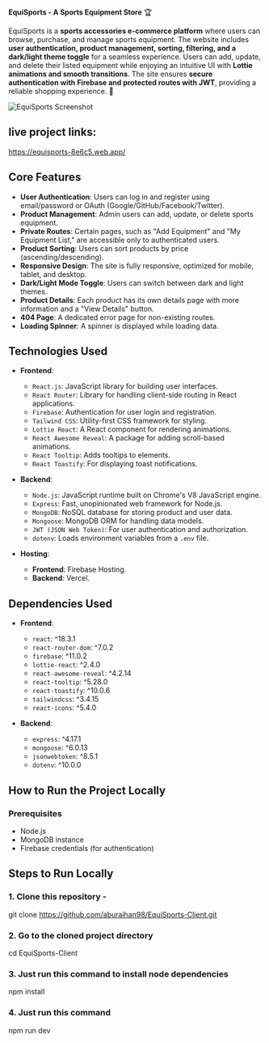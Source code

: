 **EquiSports - A Sports Equipment Store** 🏆  

EquiSports is a **sports accessories e-commerce platform** where users can browse, purchase, and manage sports equipment. The website includes **user authentication, product management, sorting, filtering, and a dark/light theme toggle** for a seamless experience. Users can add, update, and delete their listed equipment while enjoying an intuitive UI with **Lottie animations and smooth transitions**. The site ensures **secure authentication with Firebase and protected routes with JWT**, providing a reliable shopping experience. 🚀

![EquiSports Screenshot](https://i.ibb.co.com/xqR1L0Wv/equesports.png)

## live project links:
https://equisports-8e6c5.web.app/

## **Core Features**
- **User Authentication**: Users can log in and register using email/password or OAuth (Google/GitHub/Facebook/Twitter).
- **Product Management**: Admin users can add, update, or delete sports equipment.
- **Private Routes**: Certain pages, such as "Add Equipment" and "My Equipment List," are accessible only to authenticated users.
- **Product Sorting**: Users can sort products by price (ascending/descending).
- **Responsive Design**: The site is fully responsive, optimized for mobile, tablet, and desktop.
- **Dark/Light Mode Toggle**: Users can switch between dark and light themes.
- **Product Details**: Each product has its own details page with more information and a "View Details" button.
- **404 Page**: A dedicated error page for non-existing routes.
- **Loading Spinner**: A spinner is displayed while loading data.

## **Technologies Used**
- **Frontend**:
  - `React.js`: JavaScript library for building user interfaces.
  - `React Router`: Library for handling client-side routing in React applications.
  - `Firebase`: Authentication for user login and registration.
  - `Tailwind CSS`: Utility-first CSS framework for styling.
  - `Lottie React`: A React component for rendering animations.
  - `React Awesome Reveal`: A package for adding scroll-based animations.
  - `React Tooltip`: Adds tooltips to elements.
  - `React Toastify`: For displaying toast notifications.
  
- **Backend**:
  - `Node.js`: JavaScript runtime built on Chrome's V8 JavaScript engine.
  - `Express`: Fast, unopinionated web framework for Node.js.
  - `MongoDB`: NoSQL database for storing product and user data.
  - `Mongoose`: MongoDB ORM for handling data models.
  - `JWT (JSON Web Token)`: For user authentication and authorization.
  - `dotenv`: Loads environment variables from a `.env` file.

- **Hosting**:
  - **Frontend**: Firebase Hosting.
  - **Backend**: Vercel.

## **Dependencies Used**
- **Frontend**:
  - `react`: ^18.3.1
  - `react-router-dom`: ^7.0.2
  - `firebase`: ^11.0.2
  - `lottie-react`: ^2.4.0
  - `react-awesome-reveal`: ^4.2.14
  - `react-tooltip`: ^5.28.0
  - `react-toastify`: ^10.0.6
  - `tailwindcss`: ^3.4.15
  - `react-icons`: ^5.4.0

- **Backend**:
  - `express`: ^4.17.1
  - `mongoose`: ^6.0.13
  - `jsonwebtoken`: ^8.5.1
  - `dotenv`: ^10.0.0

## **How to Run the Project Locally**

### Prerequisites
- Node.js
- MongoDB instance
- Firebase credentials (for authentication)

## Steps to Run Locally

### 1. Clone this repository -
git clone https://github.com/aburaihan98/EquiSports-Client.git

### 2. Go to the cloned project directory
cd EquiSports-Client

### 3. Just run this command to install node dependencies
npm install

### 4. Just run this command
npm run dev
